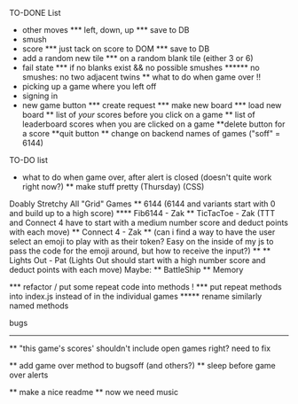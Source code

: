 TO-DONE List
* other moves
*** left, down, up
*** save to DB
* smush
* score
*** just tack on score to DOM
*** save to DB
* add a random new tile
*** on a random blank tile (either 3 or 6)
* fail state
*** if no blanks exist && no possible smushes
****** no smushes: no two adjacent twins
** what to do when game over !!
* picking up a game where you left off
* signing in
* new game button
*** create request
*** make new board
*** load new board
** list of *your* scores before you click on a game
** list of leaderboard scores when you are clicked on a game
**delete button for a score
**quit button
** change on backend names of games ("soff" = 6144)

TO-DO list
* what to do when game over, after alert is closed (doesn't quite work right now?) 
** make stuff pretty (Thursday) (CSS)


Doably Stretchy
All "Grid" Games
** 6144                 (6144 and variants start with 0 and build up to a high score)
**** Fib6144 - Zak
** TicTacToe - Zak     (TTT and Connect 4 have to start with a medium number score and deduct points with each move)
** Connect 4 - Zak              ** (can i find a way to have the user select an emoji to play with as their token? 
                                    Easy on the inside of my js to pass the code for the emoji around, but how to receive the input?) **
** Lights Out - Pat     (Lights Out should start with a high number score and deduct points with each move)
Maybe:
** BattleShip
** Memory


*** refactor / put some repeat code into methods !
*** put repeat methods into index.js instead of in the individual games
***** rename similarly named methods

bugs
**** 


** "this game's scores' shouldn't include open games right? need to fix


** add game over method to bugsoff (and others?)
** sleep before game over alerts

** make a nice readme
** now we need music